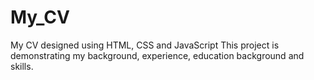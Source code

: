 # My_CV
My CV designed using HTML, CSS and JavaScript
This project is demonstrating my background, experience, education background and skills.
